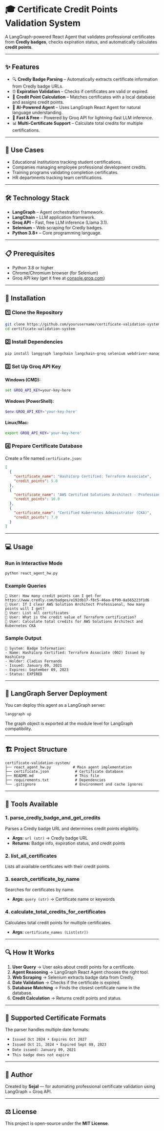 # 🎓 Certificate Credit Points Validation System

A LangGraph-powered React Agent that validates professional certificates from **Credly badges**, checks expiration status, and automatically calculates **credit points**.

---

## ✨ Features

* 🔍 **Credly Badge Parsing** – Automatically extracts certificate information from Credly badge URLs.
* ⏰ **Expiration Validation** – Checks if certificates are valid or expired.
* 💯 **Credit Point Calculation** – Matches certificates with a local database and assigns credit points.
* 🤖 **AI-Powered Agent** – Uses LangGraph React Agent for natural language understanding.
* 🚀 **Fast & Free** – Powered by Groq API for lightning-fast LLM inference.
* 📊 **Multi-Certificate Support** – Calculate total credits for multiple certifications.

---

## 🎯 Use Cases

* Educational institutions tracking student certifications.
* Companies managing employee professional development credits.
* Training programs validating completion certificates.
* HR departments tracking team certifications.

---

## 🛠️ Technology Stack

* **LangGraph** – Agent orchestration framework.
* **LangChain** – LLM application framework.
* **Groq API** – Fast, free LLM inference (Llama 3.1).
* **Selenium** – Web scraping for Credly badges.
* **Python 3.8+** – Core programming language.

---

## 📋 Prerequisites

* Python 3.8 or higher
* Chrome/Chromium browser (for Selenium)
* Groq API key (get it free at [console.groq.com](https://console.groq.com))

---

## 🚀 Installation

### 1️⃣ Clone the Repository

```bash
git clone https://github.com/yourusername/certificate-validation-system.git
cd certificate-validation-system
```

### 2️⃣ Install Dependencies

```bash
pip install langgraph langchain langchain-groq selenium webdriver-manager python-dateutil
```

### 3️⃣ Set Up Groq API Key

#### Windows (CMD):

```cmd
set GROQ_API_KEY=your-key-here
```

#### Windows (PowerShell):

```powershell
$env:GROQ_API_KEY='your-key-here'
```

#### Linux/Mac:

```bash
export GROQ_API_KEY='your-key-here'
```

### 4️⃣ Prepare Certificate Database

Create a file named `certificate.json`:

```json
[
  {
    "certificate_name": "HashiCorp Certified: Terraform Associate",
    "credit_points": 5.0
  },
  {
    "certificate_name": "AWS Certified Solutions Architect - Professional",
    "credit_points": 10.0
  },
  {
    "certificate_name": "Certified Kubernetes Administrator (CKA)",
    "credit_points": 7.0
  }
]
```

---

## 💻 Usage

### Run in Interactive Mode

```bash
python react_agent_hw.py
```

### Example Queries

```
👤 User: How many credit points can I get for https://www.credly.com/badges/e192db17-f8c5-46aa-8f99-8a565223f1d6
👤 User: If I clear AWS Solution Architect Professional, how many points will I get?
👤 User: List all certificates
👤 User: What is the credit value of Terraform certification?
👤 User: Calculate total credits for AWS Solutions Architect and Kubernetes CKA
```

### Sample Output

```
🤖 System: Badge Information:
- Name: HashiCorp Certified: Terraform Associate (002) Issued by HashiCorp
- Holder: Cladius Fernando
- Issued: January 09, 2021
- Expires: September 09, 2023
- Status: EXPIRED
```

---

## 🔧 LangGraph Server Deployment

You can deploy this agent as a LangGraph server:

```bash
langgraph up
```

The graph object is exported at the module level for LangGraph compatibility.

---

## 🏗️ Project Structure

```
certificate-validation-system/
├── react_agent_hw.py          # Main agent implementation
├── certificate.json            # Certificate database
├── README.md                   # This file
├── requirements.txt            # Dependencies
└── .gitignore                  # Environment and cache ignores
```

---

## 🧩 Tools Available

### 1. parse_credly_badge_and_get_credits

Parses a Credly badge URL and determines credit points eligibility.

* **Args:** `url (str)` → Credly badge URL
* **Returns:** Badge info, expiration status, and credit points

### 2. list_all_certificates

Lists all available certificates with their credit points.

### 3. search_certificate_by_name

Searches for certificates by name.

* **Args:** `query (str)` → Certificate name or keywords

### 4. calculate_total_credits_for_certificates

Calculates total credit points for multiple certificates.

* **Args:** `certificate_names (List[str])`

---

## 🔍 How It Works

1. **User Query** → User asks about credit points for a certificate.
2. **Agent Reasoning** → LangGraph React Agent chooses the right tool.
3. **Web Scraping** → Selenium extracts badge data from Credly.
4. **Date Validation** → Checks if the certificate is expired.
5. **Database Matching** → Finds the closest certificate name in the database.
6. **Credit Calculation** → Returns credit points and status.

---

## 🎨 Supported Certificate Formats

The parser handles multiple date formats:

* `Issued Oct 2024 • Expires Oct 2027`
* `Issued Oct 21, 2024 • Expired Sept 09, 2023`
* `Date issued: January 09, 2021`
* `This badge does not expire`

---

## 🧠 Author

Created by **Sejal** — for automating professional certificate validation using LangGraph + Groq API.

---

## ⚖️ License

This project is open-source under the **MIT License**.
